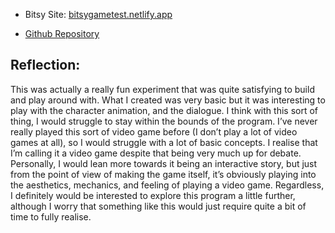 - Bitsy Site: [bitsygametest.netlify.app](https://bitsygametest.netlify.app/)

- [Github Repository](https://github.com/christiendariol/Bitsy-game)


## Reflection: 
This was actually a really fun experiment that was quite satisfying to build and play around with. What I created was very basic but it was interesting to play with the character animation, and the dialogue. I think with this sort of thing, I would struggle to stay within the bounds of the program. I’ve never really played this sort of video game before (I don’t play a lot of video games at all), so I would struggle with a lot of basic concepts. I realise that I’m calling it a video game despite that being very much up for debate. Personally, I would lean more towards it being an interactive story, but just from the point of view of making the game itself, it’s obviously playing into the aesthetics, mechanics, and feeling of playing a video game. 
Regardless, I definitely would be interested to explore this program a little further, although I worry that something like this would just require quite a bit of time to fully realise. 
